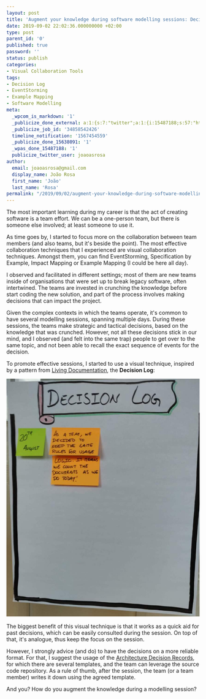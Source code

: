 ```yaml
---
layout: post
title: 'Augment your knowledge during software modelling sessions: Decision Log'
date: 2019-09-02 22:02:36.000000000 +02:00
type: post
parent_id: '0'
published: true
password: ''
status: publish
categories:
- Visual Collaboration Tools
tags:
- Decision Log
- EventStorming
- Example Mapping
- Software Modelling
meta:
  _wpcom_is_markdown: '1'
  _publicize_done_external: a:1:{s:7:"twitter";a:1:{i:15487188;s:57:"https://twitter.com/joaoasrosa/status/1168615245046276096";}}
  _publicize_job_id: '34858542426'
  timeline_notification: '1567454559'
  _publicize_done_15638091: '1'
  _wpas_done_15487188: '1'
  publicize_twitter_user: joaoasrosa
author:
  email: joaoasrosa@gmail.com
  display_name: João Rosa
  first_name: 'João'
  last_name: 'Rosa'
permalink: "/2019/09/02/augment-your-knowledge-during-software-modelling-sessions-decision-log/"
---
```

The most important learning during my career is that the act of creating software is a team effort. We can be a one-person team, but there is someone else involved; at least someone to use it.

As time goes by, I started to focus more on the collaboration between team members (and also teams, but it's beside the point). The most effective collaboration techniques that I experienced are visual collaboration techniques. Amongst them, you can find EventStorming, Specification by Example, Impact Mapping or Example Mapping (I could be here all day).

I observed and facilitated in different settings; most of them are new teams inside of organisations that were set up to break legacy software, often intertwined. The teams are invested in crunching the knowledge before start coding the new solution, and part of the process involves making decisions that can impact the project.

Given the complex contexts in which the teams operate, it's common to have several modelling sessions, spanning multiple days. During these sessions, the teams make strategic and tactical decisions, based on the knowledge that was crunched. However, not all these decisions stick in our mind, and I observed (and felt into the same trap) people to get over to the same topic, and not been able to recall the exact sequence of events for the decision.

To promote effective sessions, I started to use a visual technique, inspired by a pattern from [Living Documentation](https://learning.oreilly.com/library/view/living-documentation-continuous/9780134689418/), the **Decision Log**:

![Decision Log - © All rights reserved](/images/assets/img_20190820_143055-2.jpg)  

The biggest benefit of this visual technique is that it works as a quick aid for past decisions, which can be easily consulted during the session. On top of that, it's analogue, thus keep the focus on the session.

However, I strongly advice (and do) to have the decisions on a more reliable format. For that, I suggest the usage of the [Architecture Decision Records](https://adr.github.io/), for which there are several templates, and the team can leverage the source code repository. As a rule of thumb, after the session, the team (or a team member) writes it down using the agreed template.

And you? How do you augment the knowledge during a modelling session?
